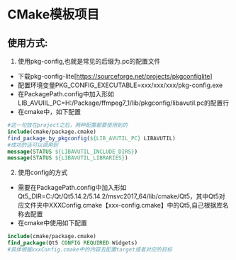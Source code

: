 # CMake模板项目
## 使用方式:  
1. 使用pkg-config,也就是常见的后缀为.pc的配置文件
- 下载pkg-config-lite[https://sourceforge.net/projects/pkgconfiglite]
- 配置环境变量PKG_CONFIG_EXECUTABLE=xxx/xxx/xxx/pkg-config.exe
- 在PackagePath.config中加入形如LIB_AVUIIL_PC=H:/Package/ffmpeg7_1/lib/pkgconfig/libavutil.pc的配置行
- 在cmake中，如下配置
```cmake
#这一句放在project之后，两种配置都要使用到的
include(cmake/package.cmake)
find_package_by_pkgconfig(${LIB_AVUTIL_PC} LIBAVUTIL)
#成功的话可以调用到
message(STATUS ${LIBAVUTIL_INCLUDE_DIRS})
message(STATUS ${LIBAVUTIL_LIBRARIES})
```
2. 使用config的方式
- 需要在PackagePath.config中加入形如Qt5_DIR=C:/Qt/Qt5.14.2/5.14.2/msvc2017_64/lib/cmake/Qt5，其中Qt5对应文件夹中XXXConfig.cmake【xxx-config.cmake】中的Qt5,自己根据库名称去配置
- 在cmake中使用如下配置
```cmake
include(cmake/package.cmake)
find_package(Qt5 CONFIG REQUIRED Widgets)
#具体根据xxxConfig.cmake中的内容去配置target或者对应的目标
```


